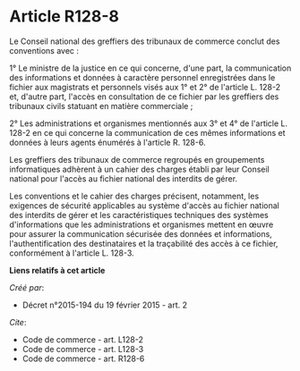 # Article R128-8

Le Conseil national des greffiers des tribunaux de commerce conclut des conventions avec : 

1° Le ministre de la justice en ce qui concerne, d'une part, la communication des informations et données à caractère
personnel enregistrées dans le fichier aux magistrats et personnels visés aux 1° et 2° de l'article L. 128-2 et, d'autre
part, l'accès en consultation de ce fichier par les greffiers des tribunaux civils statuant en matière commerciale ; 

2° Les administrations et organismes mentionnés aux 3° et 4° de l'article L. 128-2 en ce qui concerne la communication de ces
mêmes informations et données à leurs agents énumérés à l'article R. 128-6. 

Les greffiers des tribunaux de commerce regroupés en groupements informatiques adhèrent à un cahier des charges établi par
leur Conseil national pour l'accès au fichier national des interdits de gérer. 

Les conventions et le cahier des charges précisent, notamment, les exigences de sécurité applicables au système d'accès au
fichier national des interdits de gérer et les caractéristiques techniques des systèmes d'informations que les
administrations et organismes mettent en œuvre pour assurer la communication sécurisée des données et informations,
l'authentification des destinataires et la traçabilité des accès à ce fichier, conformément à l'article L. 128-3.

**Liens relatifs à cet article**

_Créé par_:

  - Décret n°2015-194 du 19 février 2015 - art. 2

_Cite_:

  - Code de commerce - art. L128-2
  - Code de commerce - art. L128-3
  - Code de commerce - art. R128-6
